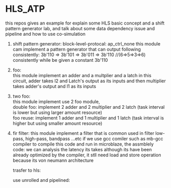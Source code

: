 # HLS_ATP
this repos gives an example for explain some HLS basic concept and a shift pattern generator lab, and talk about some data dependency issue and pipeline and how to use co-simulation  


1. shift pattern generator:
   block-level-protocal: ap_ctrl_none
   this module cam implement a pattern generator that can output following consistently:
   3b'110 => 3b'101 => 3b'011 => 3b'110  //(6=>5=>3=>6) consistently while be given a constant 3b'110
   
2. foo:  
   this module implement an adder and a multplier and a latch in this circuit,
   adder takes l2 and Latch's output as its inputs and then multiplier takes adder's output and l1 as its inputs

3. two foo:  
   this module implement use 2 foo module,  
   double foo: implement 2 adder and 2 multiplier and 2 latch (task interval is lower but using larger amount resource)  
   foo reuse: implement 1 adder and 1 multiplier and 1 latch (task interval is higher but using smaller amount resource)  

4. fir filter:
   this module implement a filter that is common used in filter low-pass, high-pass, bandpass ...etc
   if we use gcc comiler such as mb-gcc compiler to compile this code and run in microblaze,
   the assmblely code:
   we can analysis the latency its takes although its have been already optimized by the compiler, it stll need load and store operation because its von neumann architecture

   trasfer to hls:

   use unrolled and pipelined:
   
